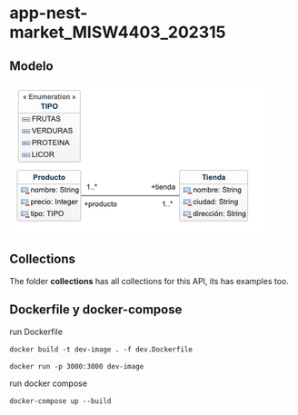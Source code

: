 # app-nest-market_MISW4403_202315

## Modelo

![mi-imagen](modelo.png) 

## Collections

The folder **collections** has all collections for this API, its has examples too.

## Dockerfile y docker-compose

run Dockerfile
```shell
docker build -t dev-image . -f dev.Dockerfile
```

```shell
docker run -p 3000:3000 dev-image 
```
run docker compose
```shell
docker-compose up --build
```